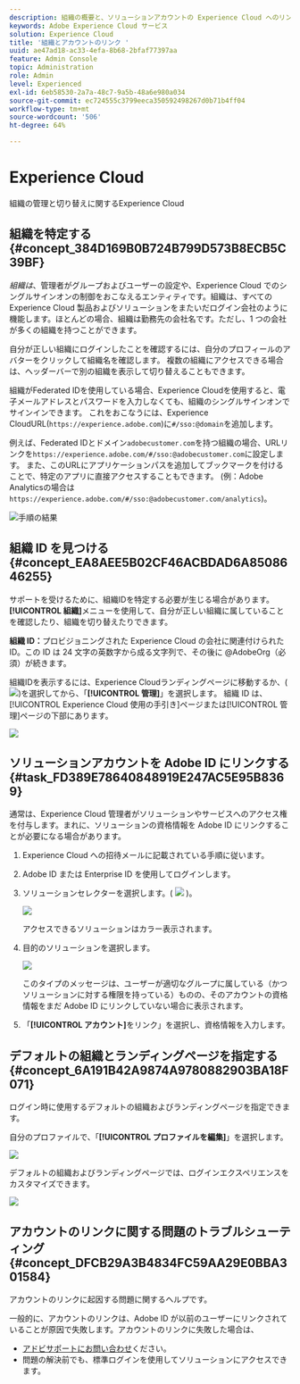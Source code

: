 ```yaml
---
description: 組織の概要と、ソリューションアカウントの Experience Cloud へのリンクについて説明します。
keywords: Adobe Experience Cloud サービス
solution: Experience Cloud
title: '組織とアカウントのリンク '
uuid: ae47ad18-ac33-4efa-8b68-2bfaf77397aa
feature: Admin Console
topic: Administration
role: Admin
level: Experienced
exl-id: 6eb58530-2a7a-48c7-9a5b-48a6e980a034
source-git-commit: ec724555c3799eeca350592498267d0b71b4ff04
workflow-type: tm+mt
source-wordcount: '506'
ht-degree: 64%

---
```


# Experience Cloud

組織の管理と切り替えに関するExperience Cloud

## 組織を特定する {#concept_384D169B0B724B799D573B8ECB5C39BF}

*組織は*、管理者がグループおよびユーザーの設定や、Experience Cloud でのシングルサインオンの制御をおこなえるエンティティです。組織は、すべての Experience Cloud 製品およびソリューションをまたいだログイン会社のように機能します。ほとんどの場合、組織は勤務先の会社名です。ただし、1 つの会社が多くの組織を持つことができます。

自分が正しい組織にログインしたことを確認するには、自分のプロフィールのアバターをクリックして組織名を確認します。 複数の組織にアクセスできる場合は、ヘッダーバーで別の組織を表示して切り替えることもできます。

組織がFederated IDを使用している場合、Experience Cloudを使用すると、電子メールアドレスとパスワードを入力しなくても、組織のシングルサインオンでサインインできます。 これをおこなうには、Experience CloudURL(`https://experience.adobe.com`)に`#/sso:@domain`を追加します。

例えば、Federated IDとドメイン`adobecustomer.com`を持つ組織の場合、URLリンクを`https://experience.adobe.com/#/sso:@adobecustomer.com`に設定します。 また、このURLにアプリケーションパスを追加してブックマークを付けることで、特定のアプリに直接アクセスすることもできます。 (例：Adobe Analyticsの場合は`https://experience.adobe.com/#/sso:@adobecustomer.com/analytics`)。

![手順の結果](assets/organization-switch.png)

## 組織 ID を見つける {#concept_EA8AEE5B02CF46ACBDAD6A8508646255}

サポートを受けるために、組織IDを特定する必要が生じる場合があります。 **[!UICONTROL 組織]**&#x200B;メニューを使用して、自分が正しい組織に属していることを確認したり、組織を切り替えたりできます。

**組織 ID：**&#x200B;プロビジョニングされた Experience Cloud の会社に関連付けられた ID。この ID は 24 文字の英数字から成る文字列で、その後に @AdobeOrg（必須）が続きます。

組織IDを表示するには、Experience Cloudランディングページに移動するか、(![](assets/menu-icon.png))を選択してから、「**[!UICONTROL 管理]**」を選択します。 組織 ID は、[!UICONTROL Experience Cloud 使用の手引き]ページまたは[!UICONTROL 管理]ページの下部にあります。

![](assets/administration-page.png)

## ソリューションアカウントを Adobe ID にリンクする {#task_FD389E78640848919E247AC5E95B8369}

通常は、Experience Cloud 管理者がソリューションやサービスへのアクセス権を付与します。まれに、ソリューションの資格情報を Adobe ID にリンクすることが必要になる場合があります。

1. Experience Cloud への招待メールに記載されている手順に従います。
1. Adobe ID または Enterprise ID を使用してログインします。
1. ソリューションセレクターを選択します。( ![](assets/menu-icon.png) )。

   ![](assets/solutions-active.png)

   アクセスできるソリューションはカラー表示されます。
1. 目的のソリューションを選択します。

   ![](assets/analytics-link-accounts.png)

   このタイプのメッセージは、ユーザーが適切なグループに属している（かつソリューションに対する権限を持っている）ものの、そのアカウントの資格情報をまだ Adobe ID にリンクしていない場合に表示されます。
1. 「**[!UICONTROL アカウント]**&#x200B;をリンク」を選択し、資格情報を入力します。

## デフォルトの組織とランディングページを指定する {#concept_6A191B42A9874A9780882903BA18F071}

ログイン時に使用するデフォルトの組織およびランディングページを指定できます。

自分のプロファイルで、「**[!UICONTROL プロファイルを編集]**」を選択します。

![](assets/edit-profile.png)

デフォルトの組織およびランディングページでは、ログインエクスペリエンスをカスタマイズできます。

![](assets/default-organization.png)

## アカウントのリンクに関する問題のトラブルシューティング {#concept_DFCB29A3B4834FC59AA29E0BBA301584}

アカウントのリンクに起因する問題に関するヘルプです。

一般的に、アカウントのリンクは、Adobe ID が以前のユーザーにリンクされていることが原因で失敗します。アカウントのリンクに失敗した場合は、

* [アドビサポートにお問い合わせ](https://experienceleague.adobe.com/?support-solution=General&amp;lang=ja#support)ください。
* 問題の解決前でも、標準ログインを使用してソリューションにアクセスできます。
